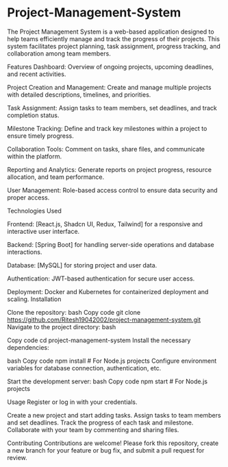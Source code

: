 # Project-Management-System
The Project Management System is a web-based application designed to help teams efficiently manage and track the progress of their projects. This system facilitates project planning, task assignment, progress tracking, and collaboration among team members.

Features
Dashboard: Overview of ongoing projects, upcoming deadlines, and recent activities.

Project Creation and Management: Create and manage multiple projects with detailed descriptions, timelines, and priorities.

Task Assignment: Assign tasks to team members, set deadlines, and track completion status.

Milestone Tracking: Define and track key milestones within a project to ensure timely progress.

Collaboration Tools: Comment on tasks, share files, and communicate within the platform.

Reporting and Analytics: Generate reports on project progress, resource allocation, and team performance.

User Management: Role-based access control to ensure data security and proper access.

Technologies Used

Frontend: [React.js, Shadcn UI, Redux, Tailwind] for a responsive and interactive user interface.

Backend: [Spring Boot] for handling server-side operations and database interactions.

Database: [MySQL] for storing project and user data.

Authentication: JWT-based authentication for secure user access.

Deployment: Docker and Kubernetes for containerized deployment and scaling.
Installation

Clone the repository:
bash
Copy code
git clone https://github.com/Ritesh19042002/project-management-system.git
Navigate to the project directory:
bash

Copy code
cd project-management-system
Install the necessary dependencies:

bash
Copy code
npm install  # For Node.js projects
Configure environment variables for database connection, authentication, etc.

Start the development server:
bash
Copy code
npm start  # For Node.js projects

Usage
Register or log in with your credentials.

Create a new project and start adding tasks.
Assign tasks to team members and set deadlines.
Track the progress of each task and milestone.
Collaborate with your team by commenting and sharing files.


Contributing
Contributions are welcome! Please fork this repository, create a new branch for your feature or bug fix, and submit a pull request for review.
